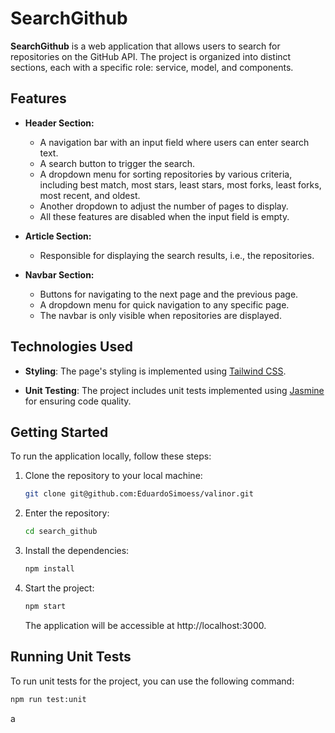 # SearchGithub

**SearchGithub** is a web application that allows users to search for repositories on the GitHub API. The project is organized into distinct sections, each with a specific role: service, model, and components.

## Features

- **Header Section:**

  - A navigation bar with an input field where users can enter search text.
  - A search button to trigger the search.
  - A dropdown menu for sorting repositories by various criteria, including best match, most stars, least stars, most forks, least forks, most recent, and oldest.
  - Another dropdown to adjust the number of pages to display.
  - All these features are disabled when the input field is empty.

- **Article Section:**

  - Responsible for displaying the search results, i.e., the repositories.

- **Navbar Section:**
  - Buttons for navigating to the next page and the previous page.
  - A dropdown menu for quick navigation to any specific page.
  - The navbar is only visible when repositories are displayed.

## Technologies Used

- **Styling**: The page's styling is implemented using [Tailwind CSS](https://tailwindcss.com/).

- **Unit Testing**: The project includes unit tests implemented using [Jasmine](https://jasmine.github.io/) for ensuring code quality.

## Getting Started

To run the application locally, follow these steps:

1. Clone the repository to your local machine:
   ```bash
   git clone git@github.com:EduardoSimoess/valinor.git
   ```
2. Enter the repository:
   ```bash
   cd search_github
   ```
3. Install the dependencies:
   ```bash
   npm install
   ```
4. Start the project:
   ```bash
   npm start
   ```
   The application will be accessible at http://localhost:3000.

## Running Unit Tests

To run unit tests for the project, you can use the following command:

```bash
npm run test:unit
```
a

